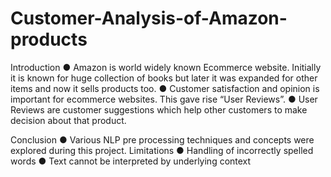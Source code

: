 # Customer-Analysis-of-Amazon-products
Introduction
● Amazon is world widely known Ecommerce website. Initially it
is known for huge collection of books but later it was expanded
for other items and now it sells products too.
● Customer satisfaction and opinion is important for ecommerce
websites. This gave rise “User Reviews”.
● User Reviews are customer suggestions which help other
customers to make decision about that product.

Conclusion
● Various NLP pre processing techniques and concepts were
explored during this project.
Limitations
● Handling of incorrectly spelled words
● Text cannot be interpreted by underlying context
